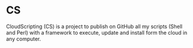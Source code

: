 CS
==

CloudScripting (CS) is a project to publish on GitHub all my scripts (Shell and Perl) with a framework to execute, update and install form the cloud in any computer.